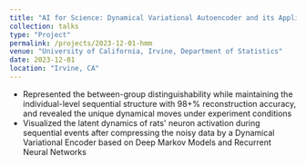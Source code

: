```yaml
---
title: "AI for Science: Dynamical Variational Autoencoder and its Application on Hippocampal Ensembles"
collection: talks
type: "Project"
permalink: /projects/2023-12-01-hmm
venue: "University of California, Irvine, Department of Statistics"
date: 2023-12-01
location: "Irvine, CA"
---
```


* Represented the between-group distinguishability while maintaining the individual-level sequential structure with 98+% reconstruction accuracy, and revealed the unique dynamical moves under experiment conditions
* Visualized the latent dynamics of rats' neuron activation during sequential events after compressing the noisy data by a Dynamical Variational Encoder based on Deep Markov Models and Recurrent Neural Networks